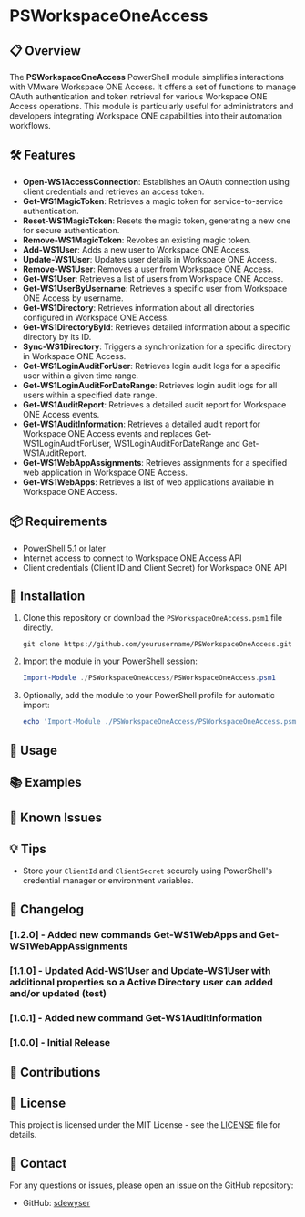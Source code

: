 
# PSWorkspaceOneAccess

## 📋 Overview
The **PSWorkspaceOneAccess** PowerShell module simplifies interactions with VMware Workspace ONE Access. It offers a set of functions to manage OAuth authentication and token retrieval for various Workspace ONE Access operations. This module is particularly useful for administrators and developers integrating Workspace ONE capabilities into their automation workflows.

## 🛠️ Features
- **Open-WS1AccessConnection**: Establishes an OAuth connection using client credentials and retrieves an access token.
- **Get-WS1MagicToken**: Retrieves a magic token for service-to-service authentication.
- **Reset-WS1MagicToken**: Resets the magic token, generating a new one for secure authentication.
- **Remove-WS1MagicToken**: Revokes an existing magic token.
- **Add-WS1User**: Adds a new user to Workspace ONE Access.
- **Update-WS1User**: Updates user details in Workspace ONE Access.
- **Remove-WS1User**: Removes a user from Workspace ONE Access.
- **Get-WS1User**: Retrieves a list of users from Workspace ONE Access.
- **Get-WS1UserByUsername**: Retrieves a specific user from Workspace ONE Access by username.
- **Get-WS1Directory**: Retrieves information about all directories configured in Workspace ONE Access.
- **Get-WS1DirectoryById**: Retrieves detailed information about a specific directory by its ID.
- **Sync-WS1Directory**: Triggers a synchronization for a specific directory in Workspace ONE Access.
- **Get-WS1LoginAuditForUser**: Retrieves login audit logs for a specific user within a given time range.
- **Get-WS1LoginAuditForDateRange**: Retrieves login audit logs for all users within a specified date range.
- **Get-WS1AuditReport**: Retrieves a detailed audit report for Workspace ONE Access events.
- **Get-WS1AuditInformation**: Retrieves a detailed audit report for Workspace ONE Access events and replaces Get-WS1LoginAuditForUser, WS1LoginAuditForDateRange and Get-WS1AuditReport.
- **Get-WS1WebAppAssignments**: Retrieves assignments for a specified web application in Workspace ONE Access.
- **Get-WS1WebApps**: Retrieves a list of web applications available in Workspace ONE Access.


## 📦 Requirements
- PowerShell 5.1 or later
- Internet access to connect to Workspace ONE Access API
- Client credentials (Client ID and Client Secret) for Workspace ONE API

## 🔧 Installation

1. Clone this repository or download the `PSWorkspaceOneAccess.psm1` file directly.

   ```shell
   git clone https://github.com/yourusername/PSWorkspaceOneAccess.git
   ```

2. Import the module in your PowerShell session:

   ```powershell
   Import-Module ./PSWorkspaceOneAccess/PSWorkspaceOneAccess.psm1
   ```

3. Optionally, add the module to your PowerShell profile for automatic import:

   ```powershell
   echo 'Import-Module ./PSWorkspaceOneAccess/PSWorkspaceOneAccess.psm1' >> $PROFILE
   ```

## 🚀 Usage

## 📚 Examples

## 🐞 Known Issues

## 💡 Tips
- Store your `ClientId` and `ClientSecret` securely using PowerShell's credential manager or environment variables.

## 📝 Changelog

### [1.2.0] - Added new commands Get-WS1WebApps and Get-WS1WebAppAssignments
### [1.1.0] - Updated Add-WS1User and Update-WS1User with additional properties so a Active Directory user can added and/or updated (test)
### [1.0.1] - Added new command Get-WS1AuditInformation 
### [1.0.0] - Initial Release

## 🤝 Contributions

## 📄 License
This project is licensed under the MIT License - see the [LICENSE](LICENSE) file for details.

## 💬 Contact
For any questions or issues, please open an issue on the GitHub repository:

- GitHub: [sdewyser](https://github.com/sdewyser)
